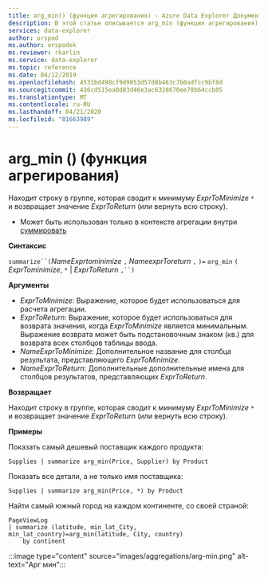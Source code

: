 ```yaml
---
title: arg_min() (функция агрегирования) - Azure Data Explorer Документы Майкрософт
description: В этой статье описывается arg_min (функция агрегирования) в Azure Data Explorer.
services: data-explorer
author: orspod
ms.author: orspodek
ms.reviewer: rkarlin
ms.service: data-explorer
ms.topic: reference
ms.date: 04/12/2019
ms.openlocfilehash: 4531bd498cf9d9053d57d8b463c7b0adfcc9bf8d
ms.sourcegitcommit: 436cd515ea0d83d46e3ac6328670ee78b64ccb05
ms.translationtype: MT
ms.contentlocale: ru-RU
ms.lasthandoff: 04/21/2020
ms.locfileid: "81663989"
---
```

# <a name="arg_min-aggregation-function"></a>arg_min () (функция агрегирования)

Находит строку в группе, которая сводит к минимуму *ExprToMinimize* `*` и возвращает значение *ExprToReturn* (или вернуть всю строку).

* Может быть использован только в контексте агрегации внутри [суммировать](summarizeoperator.md)

**Синтаксис**

`summarize``(`*NameExprtominimize* `,` *NameexprToreturn* `,` `)=` `arg_min` `(` *ExprTominimize*, `*`  |  *ExprToReturn* `,``)`

**Аргументы**

* *ExprToMinimize*: Выражение, которое будет использоваться для расчета агрегации. 
* *ExprToReturn*: Выражение, которое будет использоваться для возврата значения, когда *ExprToMinimize* является минимальным. Выражение возврата может быть подстановочным знаком (кв.) для возврата всех столбцов таблицы ввода.
* *NameExprToMinimize*: Дополнительное название для столбца результата, представляющего *ExprToMinimize.*
* *NameExprToReturn*: Дополнительные дополнительные имена для столбцов результатов, представляющих *ExprToReturn*.

**Возвращает**

Находит строку в группе, которая сводит к минимуму *ExprToMinimize* `*` и возвращает значение *ExprToReturn* (или вернуть всю строку).

**Примеры**

Показать самый дешевый поставщик каждого продукта:

```kusto
Supplies | summarize arg_min(Price, Supplier) by Product
```

Показать все детали, а не только имя поставщика:

```kusto
Supplies | summarize arg_min(Price, *) by Product
```

Найти самый южный город на каждом континенте, со своей страной:

```kusto
PageViewLog 
| summarize (latitude, min_lat_City, min_lat_country)=arg_min(latitude, City, country) 
    by continent
```

:::image type="content" source="images/aggregations/arg-min.png" alt-text="Арг мин":::
